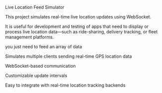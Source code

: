 Live Location Feed Simulator

This project simulates real-time live location updates using WebSocket. 

It is useful for development and testing of apps that need to display or process live location data—such as ride-sharing, delivery tracking, or fleet management platforms.

you just need to feed an array of data

Simulates multiple clients sending real-time GPS location data

WebSocket-based communication

Customizable update intervals

Easy to integrate with real-time location tracking backends
